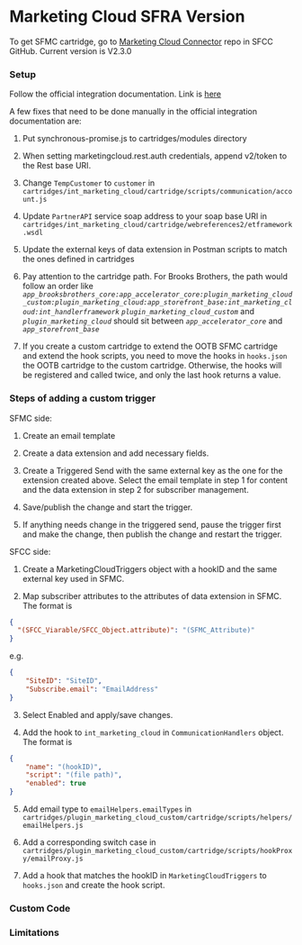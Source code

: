 # Marketing Cloud SFRA Version
To get SFMC cartridge, go to [Marketing Cloud Connector](https://github.com/SalesforceCommerceCloud/marketing-cloud-connector) repo in SFCC GitHub. Current version is V2.3.0
### Setup
Follow the official integration documentation. Link is [here](https://github.com/SalesforceCommerceCloud/marketing-cloud-connector/blob/master/docs/1_0_Project_Overview.md)<br>

A few fixes that need to be done manually in the official integration documentation are:

1. Put synchronous-promise.js to cartridges/modules directory

2. When setting marketingcloud.rest.auth credentials, append v2/token to the Rest base URI.

3. Change `TempCustomer` to `customer` in `cartridges/int_marketing_cloud/cartridge/scripts/communication/account.js`

4. Update `PartnerAPI` service soap address to your soap base URI in `cartridges/int_marketing_cloud/cartridge/webreferences2/etframework.wsdl`

5. Update the external keys of data extension in Postman scripts to match the ones defined in cartridges

6. Pay attention to the cartridge path.  For Brooks Brothers, the path would follow an order like *`app_brooksbrothers_core:app_accelerator_core:plugin_marketing_cloud_custom:plugin_marketing_cloud:app_storefront_base:int_marketing_cloud:int_handlerframework`*
*`plugin_marketing_cloud_custom`* and *`plugin_marketing_cloud`* should sit between *`app_accelerator_core`* and *`app_storefront_base`*

7. If you create a custom cartridge to extend the OOTB SFMC cartridge and extend the hook scripts, you need to move the hooks in `hooks.json` the OOTB cartridge to the custom cartridge. Otherwise, the hooks will be registered and called twice, and only the last hook returns a value.

### Steps of adding a custom trigger
SFMC side:
1. Create an email template

2. Create a data extension and add necessary fields.

3. Create a Triggered Send with the same external key as the one for the extension created above. Select the email template in step 1 for content and the data extension in step 2 for subscriber management.

4. Save/publish the change and start the trigger.

5. If anything needs change in the triggered send, pause the trigger first and make the change, then publish the change and restart the trigger.

SFCC side:
1. Create a MarketingCloudTriggers object with a hookID and the same external key used in SFMC.

2. Map subscriber attributes to the attributes of data extension in SFMC. The format is
```JSON
{
  "(SFCC_Viarable/SFCC_Object.attribute)": "(SFMC_Attribute)"
}
```
e.g.
```JSON
{
    "SiteID": "SiteID",
    "Subscribe.email": "EmailAddress"
}
```
3. Select Enabled and apply/save changes.

4. Add the hook to `int_marketing_cloud` in `CommunicationHandlers` object. The format is
```JSON
{
    "name": "(hookID)",
    "script": "(file path)",
    "enabled": true
}
```
5. Add email type to `emailHelpers.emailTypes` in `cartridges/plugin_marketing_cloud_custom/cartridge/scripts/helpers/emailHelpers.js`

6. Add a corresponding switch case in `cartridges/plugin_marketing_cloud_custom/cartridge/scripts/hookProxy/emailProxy.js`

7. Add a hook that matches the hookID in `MarketingCloudTriggers` to `hooks.json` and create the hook script.

### Custom Code

### Limitations
